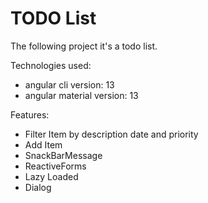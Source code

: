 # TODO List
The following project it's a todo list.

Technologies used:
+ angular cli version: 13
+ angular material version: 13

Features: 
+ Filter Item by description date and priority
+ Add Item
+ SnackBarMessage
+ ReactiveForms
+ Lazy Loaded
+ Dialog
